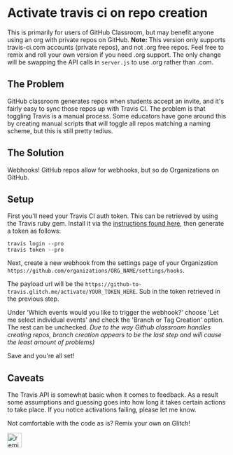 # Activate travis ci on repo creation

This is primarily for users of GitHub Classroom, but may benefit anyone using an org with private repos on GitHub. **Note:** This version only supports travis-ci.com accounts (private repos), and not .org free repos. Feel free to remix and roll your own version if you need .org support. The only change will be swapping the API calls in `server.js` to use .org rather than .com.

## The Problem

GitHub classroom generates repos when students accept an invite, and it's fairly easy to sync those repos up with Travis CI. The problem is that toggling Travis is a manual process. Some educators have gone around this by creating manual scripts that will toggle all repos matching a naming scheme, but this is still pretty tedius.

## The Solution

Webhooks! GitHub repos allow for webhooks, but so do Organizations on GitHub.

## Setup

First you'll need your Travis CI auth token. This can be retrieved by using the Travis ruby gem. Install it via the [instructions found here](https://github.com/travis-ci/travis.rb#installation), then generate a token as follows:

```
travis login --pro
travis token --pro
```

Next, create a new webhook from the settings page of your Organization `https://github.com/organizations/ORG_NAME/settings/hooks`.

The payload url will be the `https://github-to-travis.glitch.me/activate/YOUR_TOKEN_HERE`. Sub in the token retrieved in the previous step.

Under 'Which events would you like to trigger the webhook?' choose 'Let me select individual events' and check the 'Branch or Tag Creation' option. The rest can be unchecked. _Due to the way Github classroom handles creating repos, branch creation appears to be the last step and will cause the least amount of problems)_

Save and you're all set!

## Caveats

The Travis API is somewhat basic when it comes to feedback. As a result some assumptions and guessing goes into how long it takes certain actions to take place. If you notice activations failing, please let me know.

Not comfortable with the code as is? Remix your own on Glitch!

<!-- Remix Button -->

<a href="https://glitch.com/edit/#!/remix/github-to-travis">
  <img src="https://cdn.glitch.com/2bdfb3f8-05ef-4035-a06e-2043962a3a13%2Fremix%402x.png?1513093958726" alt="remix button" aria-label="remix" height="33">
</a>
